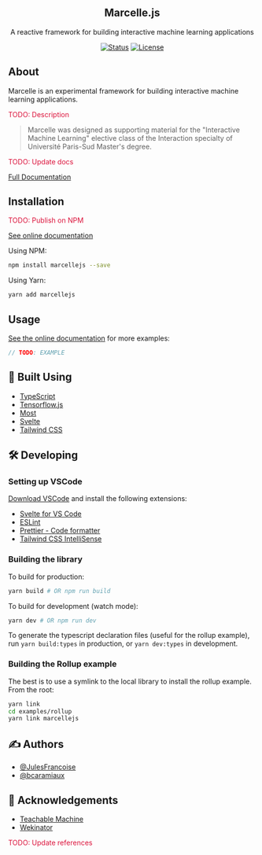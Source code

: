 <h2 align="center">Marcelle.js</h2>

<p align="center">A reactive framework for building interactive machine learning applications</p>
<div align="center">

[![Status](https://img.shields.io/badge/status-active-success.svg)]()
[![License](https://img.shields.io/badge/license-MIT-blue.svg)](/LICENSE)

</div>

## About

Marcelle is an experimental framework for building interactive machine learning applications.

<p style="color: crimson;">TODO: Description</p>

> Marcelle was designed as supporting material for the "Interactive Machine Learning" elective class of the Interaction specialty of Université Paris-Sud Master's degree.

<p style="color: crimson;">TODO: Update docs</p>

[Full Documentation](https://marcelle.netlify.com)

## Installation

<p style="color: crimson;">TODO: Publish on NPM</p>

[See online documentation](https://marcelle.netlify.com/installation.html)

Using NPM:

```bash
npm install marcellejs --save
```

Using Yarn:

```bash
yarn add marcellejs
```

## Usage

[See the online documentation](https://marcelle.netlify.com/installation.html) for more examples:

```js
// TODO: EXAMPLE
```

## 🔨 Built Using

- [TypeScript](https://www.typescriptlang.org/)
- [Tensorflow.js](https://js.tensorflow.org/)
- [Most](https://github.com/mostjs/core)
- [Svelte](https://svelte.dev/)
- [Tailwind CSS](https://tailwindcss.com/)
<!-- - [Apexcharts](Apexcharts) -->

## 🛠 Developing

### Setting up VSCode

[Download VSCode](https://code.visualstudio.com/) and install the following extensions:

- [Svelte for VS Code](https://marketplace.visualstudio.com/items?itemName=svelte.svelte-vscode)
- [ESLint](https://marketplace.visualstudio.com/items?itemName=dbaeumer.vscode-eslint)
- [Prettier - Code formatter](https://marketplace.visualstudio.com/items?itemName=esbenp.prettier-vscode)
- [Tailwind CSS IntelliSense](https://marketplace.visualstudio.com/items?itemName=bradlc.vscode-tailwindcss)

### Building the library

To build for production:

```bash
yarn build # OR npm run build
```

To build for development (watch mode):

```bash
yarn dev # OR npm run dev
```

To generate the typescript declaration files (useful for the rollup example), run `yarn build:types` in production, or `yarn dev:types` in development.

### Building the Rollup example

The best is to use a symlink to the local library to install the rollup example. From the root:

```bash
yarn link
cd examples/rollup
yarn link marcellejs
```

## ✍️ Authors

- [@JulesFrancoise](https://github.com/JulesFrancoise/)
- [@bcaramiaux](https://github.com/bcaramiaux/)

## 🎉 Acknowledgements

- [Teachable Machine](https://teachablemachine.withgoogle.com/)
- [Wekinator](http://www.wekinator.org/)

<p style="color: crimson;">TODO: Update references</p>
